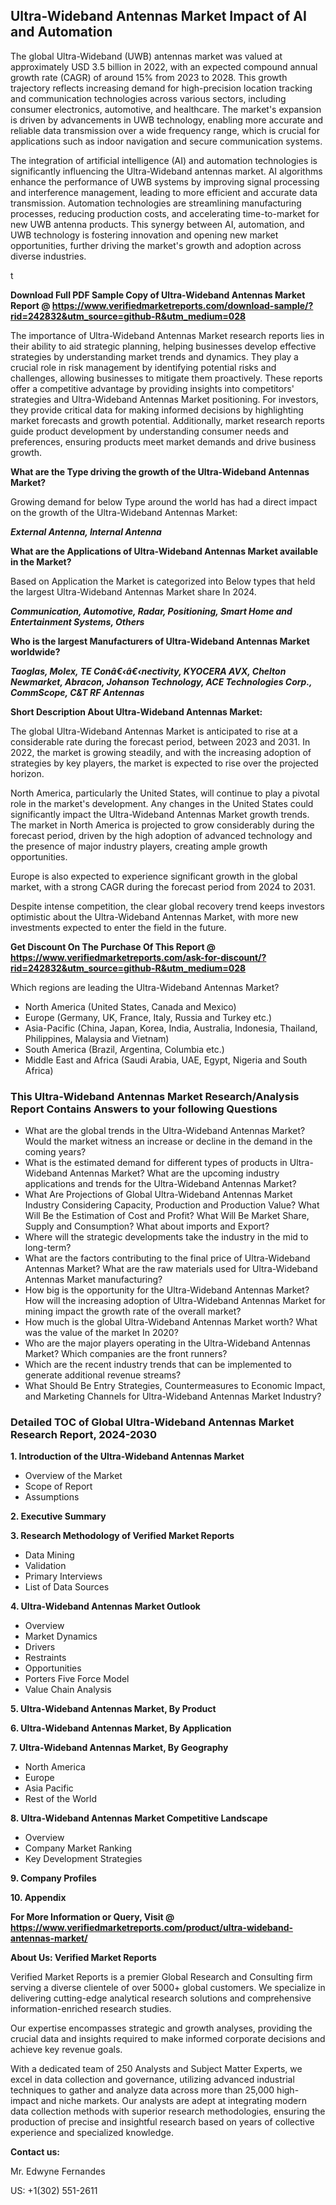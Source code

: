 <h2>Ultra-Wideband Antennas Market Impact of AI and Automation</h2><p>The global Ultra-Wideband (UWB) antennas market was valued at approximately USD 3.5 billion in 2022, with an expected compound annual growth rate (CAGR) of around 15% from 2023 to 2028. This growth trajectory reflects increasing demand for high-precision location tracking and communication technologies across various sectors, including consumer electronics, automotive, and healthcare. The market's expansion is driven by advancements in UWB technology, enabling more accurate and reliable data transmission over a wide frequency range, which is crucial for applications such as indoor navigation and secure communication systems.</p><p>The integration of artificial intelligence (AI) and automation technologies is significantly influencing the Ultra-Wideband antennas market. AI algorithms enhance the performance of UWB systems by improving signal processing and interference management, leading to more efficient and accurate data transmission. Automation technologies are streamlining manufacturing processes, reducing production costs, and accelerating time-to-market for new UWB antenna products. This synergy between AI, automation, and UWB technology is fostering innovation and opening new market opportunities, further driving the market's growth and adoption across diverse industries.</p>t</p><p id="" class=""><strong>Download Full PDF Sample Copy of Ultra-Wideband Antennas Market Report @ <a href="https://www.verifiedmarketreports.com/download-sample/?rid=242832&utm_source=github-R&utm_medium=028" target="_blank">https://www.verifiedmarketreports.com/download-sample/?rid=242832&utm_source=github-R&utm_medium=028</a></strong></p><p>The importance of&nbsp;Ultra-Wideband Antennas Market research reports lies in their ability to aid strategic planning, helping businesses develop effective strategies by understanding market trends and dynamics. They play a crucial role in risk management by identifying potential risks and challenges, allowing businesses to mitigate them proactively. These reports offer a competitive advantage by providing insights into competitors' strategies and Ultra-Wideband Antennas Market positioning. For investors, they provide critical data for making informed decisions by highlighting market forecasts and growth potential. Additionally, market research reports guide product development by understanding consumer needs and preferences, ensuring products meet market demands and drive business growth.</p><p><strong>What are the&nbsp;Type driving the growth of the Ultra-Wideband Antennas Market?</strong></p><p id="" class="">Growing demand for below Type around the world has had a direct impact on the growth of the Ultra-Wideband Antennas Market:</p><em><strong>External Antenna, Internal Antenna</strong></em></p><strong>What are the&nbsp;Applications&nbsp;of Ultra-Wideband Antennas Market available in the Market?</strong></p><p id="" class="">Based on Application the Market is categorized into Below types that held the largest Ultra-Wideband Antennas Market share In 2024.</p><em><strong>Communication, Automotive, Radar, Positioning, Smart Home and Entertainment Systems, Others</strong></em></p><strong>Who is the largest Manufacturers of Ultra-Wideband Antennas Market worldwide?</strong></p><p><em><strong>Taoglas, Molex, TE Conâ€‹â€‹nectivity, KYOCERA AVX, Chelton Newmarket, Abracon, Johanson Technology, ACE Technologies Corp., CommScope, C&T RF Antennas</strong></em></p><p id="" class=""><strong>Short Description About Ultra-Wideband Antennas Market:</strong></p><p>The global Ultra-Wideband Antennas Market is anticipated to rise at a considerable rate during the forecast period, between 2023 and 2031. In 2022, the market is growing steadily, and with the increasing adoption of strategies by key players, the market is expected to rise over the projected horizon.</p><p>North America, particularly the United States, will continue to play a pivotal role in the market's development. Any changes in the United States could significantly impact the Ultra-Wideband Antennas Market growth trends. The market in North America is projected to grow considerably during the forecast period, driven by the high adoption of advanced technology and the presence of major industry players, creating ample growth opportunities.</p><p>Europe is also expected to experience significant growth in the global market, with a strong CAGR during the forecast period from 2024 to 2031.</p><p>Despite intense competition, the clear global recovery trend keeps investors optimistic about the Ultra-Wideband Antennas Market, with more new investments expected to enter the field in the future.</p><p id="" class=""><strong>Get Discount On The Purchase Of This Report @ <a href="https://www.verifiedmarketreports.com/ask-for-discount/?rid=242832&utm_source=github-R&utm_medium=028" target="_blank">https://www.verifiedmarketreports.com/ask-for-discount/?rid=242832&utm_source=github-R&utm_medium=028</a></strong></p>Which regions are leading the Ultra-Wideband Antennas Market?</p><ul><li>North America (United States, Canada and Mexico)</li><li>Europe (Germany, UK, France, Italy, Russia and Turkey etc.)</li><li>Asia-Pacific (China, Japan, Korea, India, Australia, Indonesia, Thailand, Philippines, Malaysia and Vietnam)</li><li>South America (Brazil, Argentina, Columbia etc.)</li><li>Middle East and Africa (Saudi Arabia, UAE, Egypt, Nigeria and South Africa)</li></ul><h3 id="" class="">This Ultra-Wideband Antennas Market Research/Analysis Report Contains Answers to your following Questions</h3><ul><li>What are the global trends in the Ultra-Wideband Antennas Market? Would the market witness an increase or decline in the demand in the coming years?</li><li>What is the estimated demand for different types of products in Ultra-Wideband Antennas Market? What are the upcoming industry applications and trends for the Ultra-Wideband Antennas Market?</li><li>What Are Projections of Global Ultra-Wideband Antennas Market Industry Considering Capacity, Production and Production Value? What Will Be the Estimation of Cost and Profit? What Will Be Market Share, Supply and Consumption? What about imports and Export?</li><li>Where will the strategic developments take the industry in the mid to long-term?</li><li>What are the factors contributing to the final price of Ultra-Wideband Antennas Market? What are the raw materials used for Ultra-Wideband Antennas Market manufacturing?</li><li>How big is the opportunity for the Ultra-Wideband Antennas Market? How will the increasing adoption of Ultra-Wideband Antennas Market for mining impact the growth rate of the overall market?</li><li>How much is the global Ultra-Wideband Antennas Market worth? What was the value of the market In 2020?</li><li>Who are the major players operating in the Ultra-Wideband Antennas Market? Which companies are the front runners?</li><li>Which are the recent industry trends that can be implemented to generate additional revenue streams?</li><li>What Should Be Entry Strategies, Countermeasures to Economic Impact, and Marketing Channels for Ultra-Wideband Antennas Market Industry?</li></ul><h3 id="" class="">Detailed TOC of Global Ultra-Wideband Antennas Market Research Report, 2024-2030</h3><p id="" class=""><strong>1. Introduction of the Ultra-Wideband Antennas Market</strong></p><ul><li>Overview of the Market</li><li>Scope of Report</li><li>Assumptions</li></ul><p id="" class=""><strong>2. Executive Summary</strong></p><p id="" class=""><strong>3. Research Methodology of Verified Market Reports</strong></p><ul><li>Data Mining</li><li>Validation</li><li>Primary Interviews</li><li>List of Data Sources</li></ul><p id="" class=""><strong>4. Ultra-Wideband Antennas Market Outlook</strong></p><ul><li>Overview</li><li>Market Dynamics</li><li>Drivers</li><li>Restraints</li><li>Opportunities</li><li>Porters Five Force Model</li><li>Value Chain Analysis</li></ul><p id="" class=""><strong>5. Ultra-Wideband Antennas Market, By Product</strong></p><p id="" class=""><strong>6. Ultra-Wideband Antennas Market, By Application</strong></p><p id="" class=""><strong>7. Ultra-Wideband Antennas Market, By Geography</strong></p><ul><li>North America</li><li>Europe</li><li>Asia Pacific</li><li>Rest of the World</li></ul><p id="" class=""><strong>8. Ultra-Wideband Antennas Market Competitive Landscape</strong></p><ul><li>Overview</li><li>Company Market Ranking</li><li>Key Development Strategies</li></ul><p id="" class=""><strong>9. Company Profiles</strong></p><p id="" class=""><strong>10. Appendix</strong></p><p id="" class=""><strong>For More Information or Query, Visit @ <a href="https://www.verifiedmarketreports.com/product/ultra-wideband-antennas-market/" target="_blank">https://www.verifiedmarketreports.com/product/ultra-wideband-antennas-market/</a></strong></p><p id="" class=""><strong>About Us: Verified Market Reports</strong></p><p id="" class="">Verified Market Reports is a premier Global Research and Consulting firm serving a diverse clientele of over 5000+ global customers. We specialize in delivering cutting-edge analytical research solutions and comprehensive information-enriched research studies.</p><p id="" class="">Our expertise encompasses strategic and growth analyses, providing the crucial data and insights required to make informed corporate decisions and achieve key revenue goals.</p><p id="" class="">With a dedicated team of 250 Analysts and Subject Matter Experts, we excel in data collection and governance, utilizing advanced industrial techniques to gather and analyze data across more than 25,000 high-impact and niche markets. Our analysts are adept at integrating modern data collection methods with superior research methodologies, ensuring the production of precise and insightful research based on years of collective experience and specialized knowledge.</p><p id="" class=""><strong>Contact us:</strong></p><p id="" class="">Mr. Edwyne Fernandes</p><p id="" class="">US: +1(302) 551-2611</p>